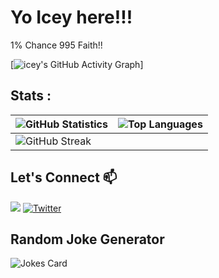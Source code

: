 # Yo Icey here!!!

1% Chance 995 Faith!!


[![icey's GitHub Activity Graph](https://github-readme-activity-graph.vercel.app/graph?username=iceyxsm)]


## Stats :
| ![GitHub Statistics](https://github-readme-stats.vercel.app/api?username=iceyxsm&show_icons=true) | ![Top Languages](https://github-readme-stats.vercel.app/api/top-langs/?username=iceyxsm) |
| --- | --- |
| ![GitHub Streak](https://github-readme-streak-stats.herokuapp.com/?user=iceyxsm) |

 ## Let's Connect 📫

<a href="https://www.linkedin.com/in//"><img src="https://img.shields.io/badge/LinkedIn-0077B5?style=for-the-badge&logo=linkedin&logoColor=white"></a> 
<a href="https://twitter.com/"><img alt="Twitter" src="https://img.shields.io/badge/-Twitter-00acee?style=for-the-badge&logo=twitter&logoColor=white"></a>

## Random Joke Generator

![Jokes Card](https://readme-jokes.vercel.app/api)
